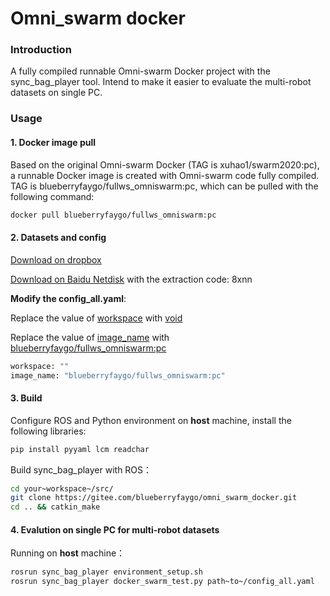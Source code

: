 # Omni_swarm docker

### Introduction
A fully compiled runnable Omni-swarm Docker project with the sync_bag_player tool. Intend to make it easier to evaluate the multi-robot datasets on single PC.

### Usage

#### 1. Docker image pull

Based on the original Omni-swarm Docker (TAG is xuhao1/swarm2020:pc), a runnable Docker image is created with Omni-swarm code fully compiled. TAG is blueberryfaygo/fullws_omniswarm:pc, which can be pulled with the following command:

```bash
docker pull blueberryfaygo/fullws_omniswarm:pc
```

#### 2. Datasets and config

[Download on dropbox](https://www.dropbox.com/sh/w5yagas06a9r14d/AACdKgMfCCg07M6jr6Ipmus1a?dl=0)

[Download on Baidu Netdisk](https://pan.baidu.com/s/1qeQ-NllqrElAl8Cd-ULDRw?pwd=8xnn) with the extraction code: 8xnn 

**Modify the config_all.yaml**:

Replace the  value of <u>workspace</u> with <u>void</u>

Replace the  value of <u>image_name</u> with <u>blueberryfaygo/fullws_omniswarm:pc</u>

```bash
workspace: ""
image_name: "blueberryfaygo/fullws_omniswarm:pc"
```

#### 3. Build

Configure ROS and Python environment on **host** machine, install the following libraries:

```bash
pip install pyyaml lcm readchar
```

Build sync_bag_player with ROS：

```bash
cd your~workspace~/src/
git clone https://gitee.com/blueberryfaygo/omni_swarm_docker.git
cd .. && catkin_make
```

#### 4. Evalution on single PC for multi-robot datasets

Running on **host** machine：

```bash
rosrun sync_bag_player environment_setup.sh
rosrun sync_bag_player docker_swarm_test.py path~to~/config_all.yaml
```

